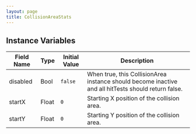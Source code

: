 ```yaml
---
layout: page
title: CollisionAreaStats
---
```


## Instance Variables

| Field Name | Type | Initial Value | Description |
| ------------ | ------ | --------------- | ------------- |
| disabled | Bool | `false` | When true, this CollisionArea instance should become inactive and all hitTests should return false. |
| startX | Float | `0` | Starting X position of the collision area. |
| startY | Float | `0` | Starting Y position of the collision area. |



